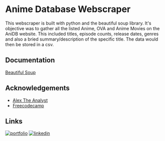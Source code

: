 
# Anime Database Webscraper

This  webscraper is built with python and the beautiful soup library. It's objective was to gather all the listed Anime, OVA and Anime Movies on the AniDB website. This included titles, episode counts, release dates, genres and also a bried summary/description of the specific title. The data would then be stored in a csv.


## Documentation

[Beautiful Soup](https://beautiful-soup-4.readthedocs.io/en/latest/)


## Acknowledgements

 - [Alex The Analyst](https://www.youtube.com/watch?v=HiOtQMcI5wg&t=2286s)
 - [Freecodecamp](https://www.youtube.com/watch?v=XVv6mJpFOb0&t=2885s)


## Links
[![portfolio](https://img.shields.io/badge/my_portfolio-000?style=for-the-badge&logo=ko-fi&logoColor=white)](https://shawwnscott.github.io/ShawnScott.github.io/)
[![linkedin](https://img.shields.io/badge/linkedin-0A66C2?style=for-the-badge&logo=linkedin&logoColor=white)](https://www.linkedin.com/in/ashanni-scott-919a44156/)



